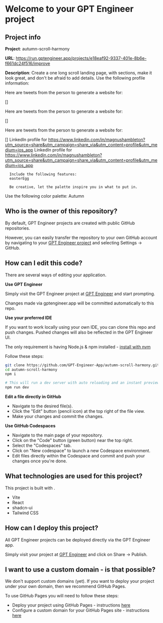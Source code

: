 # Welcome to your GPT Engineer project

## Project info

**Project**: autumn-scroll-harmony 

**URL**: https://run.gptengineer.app/projects/e18eaf92-9337-401e-8b6e-f661dc24f516/improve

**Description**: 
      Create a one long scroll landing page, with sections, make it look great, and don't be afraid to add details.
      Use the following profile information:
      

Here are tweets from the person to generate a website for:

[]

Here are tweets from the person to generate a website for:

[]

Here are tweets from the person to generate a website for:

[]
LinkedIn profile for https://www.linkedin.com/in/magnushambleton?utm_source=share&utm_campaign=share_via&utm_content=profile&utm_medium=ios_app
LinkedIn profile for https://www.linkedin.com/in/magnushambleton?utm_source=share&utm_campaign=share_via&utm_content=profile&utm_medium=ios_app
      
      Include the following features:
      easterEgg

      Be creative, let the palette inspire you in what to put in.
    
Use the following color palette: Autumn 

## Who is the owner of this repository?
By default, GPT Engineer projects are created with public GitHub repositories.

However, you can easily transfer the repository to your own GitHub account by navigating to your [GPT Engineer project](https://run.gptengineer.app/projects/e18eaf92-9337-401e-8b6e-f661dc24f516/improve) and selecting Settings -> GitHub. 

## How can I edit this code?
There are several ways of editing your application.

**Use GPT Engineer**

Simply visit the GPT Engineer project at [GPT Engineer](https://run.gptengineer.app/projects/e18eaf92-9337-401e-8b6e-f661dc24f516/improve) and start prompting.

Changes made via gptengineer.app will be committed automatically to this repo.

**Use your preferred IDE**

If you want to work locally using your own IDE, you can clone this repo and push changes. Pushed changes will also be reflected in the GPT Engineer UI.

The only requirement is having Node.js & npm installed - [install with nvm](https://github.com/nvm-sh/nvm#installing-and-updating)

Follow these steps: 

```sh
git clone https://github.com/GPT-Engineer-App/autumn-scroll-harmony.git
cd autumn-scroll-harmony
npm i

# This will run a dev server with auto reloading and an instant preview.
npm run dev
```

**Edit a file directly in GitHub**

- Navigate to the desired file(s).
- Click the "Edit" button (pencil icon) at the top right of the file view.
- Make your changes and commit the changes.

**Use GitHub Codespaces**

- Navigate to the main page of your repository.
- Click on the "Code" button (green button) near the top right.
- Select the "Codespaces" tab.
- Click on "New codespace" to launch a new Codespace environment.
- Edit files directly within the Codespace and commit and push your changes once you're done.

## What technologies are used for this project?

This project is built with .

- Vite
- React
- shadcn-ui
- Tailwind CSS

## How can I deploy this project?

All GPT Engineer projects can be deployed directly via the GPT Engineer app. 

Simply visit your project at [GPT Engineer](https://run.gptengineer.app/projects/e18eaf92-9337-401e-8b6e-f661dc24f516/improve) and click on Share -> Publish.

## I want to use a custom domain - is that possible?

We don't support custom domains (yet). If you want to deploy your project under your own domain, then we recommend GitHub Pages.

To use GitHub Pages you will need to follow these steps: 
- Deploy your project using GitHub Pages - instructions [here](https://docs.github.com/en/pages/getting-started-with-github-pages/creating-a-github-pages-site#creating-your-site)
- Configure a custom domain for your GitHub Pages site - instructions [here](https://docs.github.com/en/pages/configuring-a-custom-domain-for-your-github-pages-site)